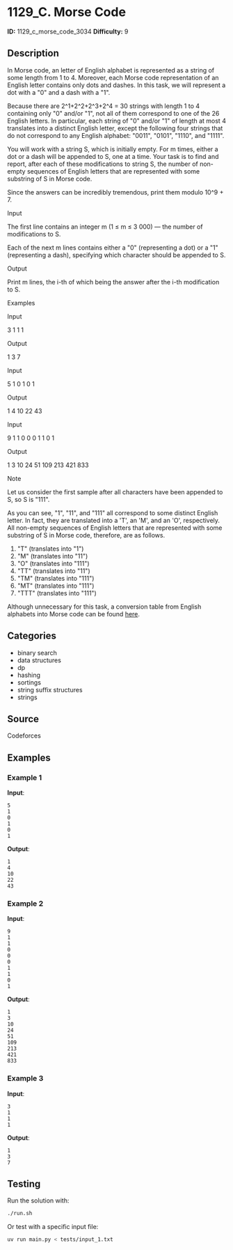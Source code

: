 # 1129_C. Morse Code

**ID:** 1129_c_morse_code_3034
**Difficulty:** 9

## Description

In Morse code, an letter of English alphabet is represented as a string of some length from 1 to 4. Moreover, each Morse code representation of an English letter contains only dots and dashes. In this task, we will represent a dot with a "0" and a dash with a "1".

Because there are 2^1+2^2+2^3+2^4 = 30 strings with length 1 to 4 containing only "0" and/or "1", not all of them correspond to one of the 26 English letters. In particular, each string of "0" and/or "1" of length at most 4 translates into a distinct English letter, except the following four strings that do not correspond to any English alphabet: "0011", "0101", "1110", and "1111".

You will work with a string S, which is initially empty. For m times, either a dot or a dash will be appended to S, one at a time. Your task is to find and report, after each of these modifications to string S, the number of non-empty sequences of English letters that are represented with some substring of S in Morse code.

Since the answers can be incredibly tremendous, print them modulo 10^9 + 7.

Input

The first line contains an integer m (1 ≤ m ≤ 3 000) — the number of modifications to S. 

Each of the next m lines contains either a "0" (representing a dot) or a "1" (representing a dash), specifying which character should be appended to S.

Output

Print m lines, the i-th of which being the answer after the i-th modification to S.

Examples

Input

3
1
1
1


Output

1
3
7


Input

5
1
0
1
0
1


Output

1
4
10
22
43


Input

9
1
1
0
0
0
1
1
0
1


Output

1
3
10
24
51
109
213
421
833

Note

Let us consider the first sample after all characters have been appended to S, so S is "111".

As you can see, "1", "11", and "111" all correspond to some distinct English letter. In fact, they are translated into a 'T', an 'M', and an 'O', respectively. All non-empty sequences of English letters that are represented with some substring of S in Morse code, therefore, are as follows.

  1. "T" (translates into "1") 
  2. "M" (translates into "11") 
  3. "O" (translates into "111") 
  4. "TT" (translates into "11") 
  5. "TM" (translates into "111") 
  6. "MT" (translates into "111") 
  7. "TTT" (translates into "111") 



Although unnecessary for this task, a conversion table from English alphabets into Morse code can be found [here](https://en.wikipedia.org/wiki/Morse_code).

## Categories

- binary search
- data structures
- dp
- hashing
- sortings
- string suffix structures
- strings

## Source

Codeforces

## Examples

### Example 1

**Input**:
```
5
1
0
1
0
1
```

**Output**:
```
1
4
10
22
43
```

### Example 2

**Input**:
```
9
1
1
0
0
0
1
1
0
1
```

**Output**:
```
1
3
10
24
51
109
213
421
833
```

### Example 3

**Input**:
```
3
1
1
1
```

**Output**:
```
1
3
7
```


## Testing

Run the solution with:

```bash
./run.sh
```

Or test with a specific input file:

```bash
uv run main.py < tests/input_1.txt
```